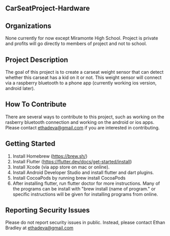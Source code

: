 CarSeatProject-Hardware
---------------------


Organizations
-------------
None currently for now except Miramonte High School. Project is private and profits will go directly to members of project and not to school.

Project Description
-------------------
The goal of this project is to create a carseat weight sensor that can detect whether this carseat has a kid on it or not. This weight sensor will connect via a raspberry bluetooth to a phone app (currently working ios version, android later). 

How To Contribute
-----------------
There are several ways to contribute to this project, such as working on the rasberry bluetooth connection and working on the android or ios apps. Please contact ethadeva@gmail.com if you are interested in contributing. 

Getting Started
-----------------
1. Install Homebrew (https://brew.sh/)
2. Install Flutter (https://flutter.dev/docs/get-started/install)
3. Install Xcode (via app store on mac or online). 
4. Install Android Developer Studio and install flutter and dart plugins.
5. Install CocoaPods by running brew install CocoaPods
6. After installing flutter, run flutter doctor for more instructions. Many of the programs can be install with "brew install (name of program." or specific instructions will be given for installing programs from online. 

Reporting Security Issues
-------------------------
Please do not report security issues in public. Instead, please contact Ethan Bradley at ethadeva@gmail.com
